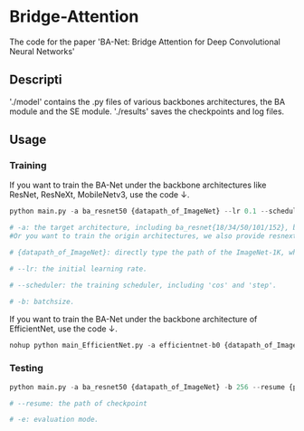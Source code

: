 # Bridge-Attention
The code for the paper 'BA-Net: Bridge Attention for Deep Convolutional Neural Networks'
## Descripti
'./model' contains the .py files of various backbones architectures, the BA module and the SE module. 
'./results' saves the checkpoints and log files. 
## Usage
### Training
If you want to train the BA-Net under the backbone architectures like ResNet, ResNeXt, MobileNetv3, use the code ↓. 
```Python
python main.py -a ba_resnet50 {datapath_of_ImageNet} --lr 0.1 --scheduler cos -b 256

# -a: the target architecture, including ba_resnet{18/34/50/101/152}, ba_resnext{18/34/50/101/152}, ba_mobilenetv3_large and ba_mobilenetv3_small. 
#Or you want to train the origin architectures, we also provide resnext{18/34/50/101/152}, mobilenetv3_large and mobilenetv3_small. 

# {datapath_of_ImageNet}: directly type the path of the ImageNet-1K, which should contain directories of 'train' and 'val'.

# --lr: the initial learning rate. 

# --scheduler: the training scheduler, including 'cos' and 'step'. 

# -b: batchsize. 
```

If you want to train the BA-Net under the backbone architecture of EfficientNet, use the code ↓.
```Python
nohup python main_EfficientNet.py -a efficientnet-b0 {datapath_of_ImageNet}
```

### Testing
```Python
python main.py -a ba_resnet50 {datapath_of_ImageNet} -b 256 --resume {path_of_checkpoint} -e

# --resume: the path of checkpoint

# -e: evaluation mode.
```
